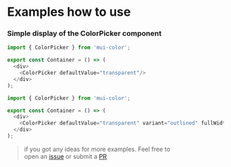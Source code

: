 # Examples how to use

### Simple display of the ColorPicker component
```javascript
import { ColorPicker } from 'mui-color';

export const Container = () => (
  <div>
    <ColorPicker defaultValue="transparent"/>
  </div>
);
```

```javascript
import { ColorPicker } from 'mui-color';

export const Container = () => (
  <div>
    <ColorPicker defaultValue="transparent" variant="outlined" fullWidth  />
  </div>
);
```
> if you got any ideas for more examples.
> Feel free to  
> open an [issue](https://github.com/dmitrychebayewski/mui-color/issues/new/choose)
> or submit a [PR](https://github.com/dmitrychebayewski/mui-color/compare)
